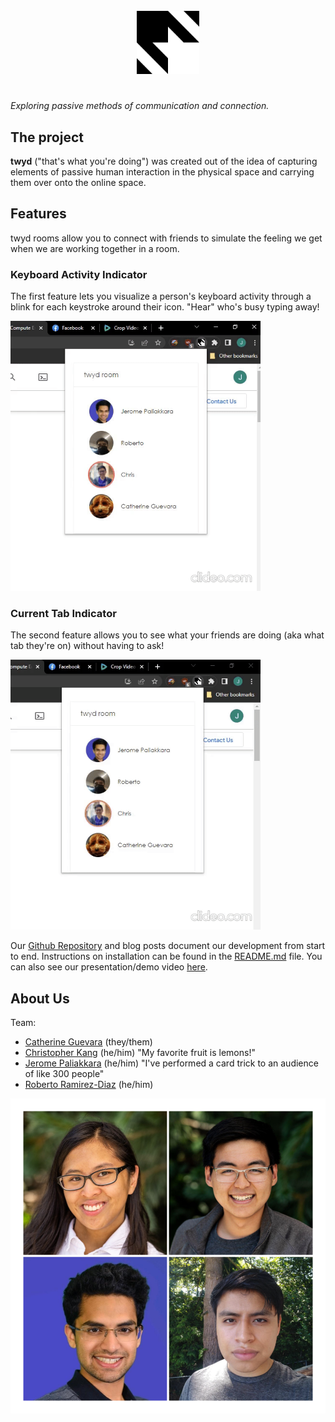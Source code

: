 <div style="text-align: center;"><img style="width: 20%; padding: 5%;" src="https://github.com/UWSocialComputing/Left-On-Read/blob/main/images/twydlogo.png?raw=true" alt="chrome extension"/></div>

*Exploring passive methods of communication and connection.* 

## The project

**twyd** ("that's what you're doing") was created out of the idea of capturing elements of passive human interaction in the physical space and carrying them over onto the online space.

## Features
twyd rooms allow you to connect with friends to simulate the feeling we get when we are working together in a room. 
### Keyboard Activity Indicator
The first feature lets you visualize a person's keyboard activity through a blink for each keystroke around their icon. "Hear" who's busy typing away!

<img width="400" 
     height="auto" src="https://raw.githubusercontent.com/UWSocialComputing/Left-On-Read/main/images/keyboard_activity.gif" alt="chrome extension typing animation"/>



### Current Tab Indicator
The second feature allows you to see what your friends are doing (aka what tab they're on) without having to ask!

<img width="400" 
     height="auto" src="https://raw.githubusercontent.com/UWSocialComputing/Left-On-Read/main/images/current_tab.gif" alt="chrome extension"/>

Our [Github Repository](https://github.com/UWSocialComputing/Left-On-Read-Project) and blog posts document our development from start to end. Instructions on installation can be found in the [README.md](https://github.com/UWSocialComputing/Left-On-Read-Project#readme) file. You can also see our presentation/demo video [here](https://drive.google.com/file/d/1NmX_dSBcBo-rtpyjqd9ABfWWTY9C7fCz/view?usp=sharing).
<br>

## About Us
Team:
- [Catherine Guevara](mailto:cgueva@cs.washington.edu) (they/them)
- [Christopher Kang](mailto:ck32@uw.edu) (he/him)
"My favorite fruit is lemons!"
- [Jerome Paliakkara](mailto:jeromp@cs.washington.edu) (he/him)
"I've performed a card trick to an audience of like 300 people"
- [Roberto Ramirez-Diaz](mailto:rbrd@cs.washington.edu) (he/him)

![Profile Collage](./images/collage.png "Collage picture")


<!-- ![Catherine's profile pic](./images/profile_cg.png "Catherine's picture")
![Chris' profile pic](./images/profile_ck.jpg "Chris's picture")
![Jerome's profile pic](./images/profile_jp.png "Jerome's picture")
![Catherine's profile pic](./images/profile_cg.png "Catherine's picture") -->

